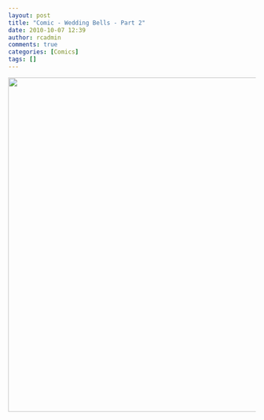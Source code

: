 ```yaml
---
layout: post
title: "Comic - Wedding Bells - Part 2"
date: 2010-10-07 12:39
author: rcadmin
comments: true
categories: [Comics]
tags: []
---
```

<a href="http://bitsmack.com/wp/2010/10/07/comic-wedding-bells-part-2/"><img src="http://bitsmack.com/wp/wp-content/uploads/2010/10/20101007.jpg" alt="" title="" width="680" height="680" class="alignnone size-full wp-image-2059" /></a>
